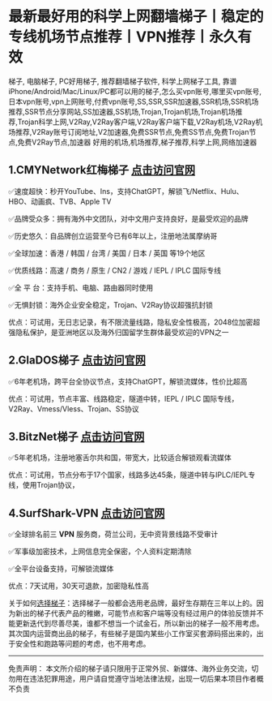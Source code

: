 # 最新最好用的科学上网翻墙梯子丨稳定的专线机场节点推荐丨VPN推荐丨永久有效

<!-- wp:paragraph -->
<p>梯子, 电脑梯子, PC好用梯子, 推荐翻墙梯子软件, 科学上网梯子工具, 靠谱iPhone/Android/Mac/Linux/PC都可以用的梯子,怎么买vpn账号,哪里买vpn账号,日本vpn账号,vpn上网账号,付费vpn账号,SS,SSR,SSR加速器,SSR机场,SSR机场推荐,SSR节点分享网站,SS加速器,SS机场,Trojan,Trojan机场,Trojan机场推荐,Trojan科学上网,V2Ray,V2Ray客户端,V2Ray客户端下载,V2Ray机场,V2Ray机场推荐,V2Ray账号订阅地址,V2加速器,免费SSR节点,免费SS节点,免费Trojan节点,免费V2Ray节点,加速器 好用的机场,机场推荐,梯子推荐,科学上网,网络加速器</p>
<!-- /wp:paragraph -->

<!-- wp:uagb/separator {"block_id":"09344817"} -->
<div class="wp-block-uagb-separator uagb-block-09344817"><div class="wp-block-uagb-separator__inner" style="--my-background-image:"></div></div>
<!-- /wp:uagb/separator -->

<!-- wp:heading -->
<h2 class="wp-block-heading"><strong>1.CMYNetwork红梅梯子 <a href="https://bit.ly/CMYNet">点击访问官网</a></strong></h2>
<!-- /wp:heading -->

<!-- wp:paragraph -->
<p>✅速度超快：秒开YouTube、Ins，支持ChatGPT，解锁飞/Netflix、Hulu、HBO、动画疯、TVB、Apple TV</p>
<!-- /wp:paragraph -->

<!-- wp:paragraph -->
<p>✅品牌受众多：拥有海外中文团队，对中文用户支持良好，是最受欢迎的品牌</p>
<!-- /wp:paragraph -->

<!-- wp:paragraph -->
<p>✅历史悠久：自品牌创立运营至今已有6年以上，注册地法属摩纳哥</p>
<!-- /wp:paragraph -->

<!-- wp:paragraph -->
<p>✅全球加速：香港 / 韩国 / 台湾 / 美国 / 日本 / 英国 等19个地区</p>
<!-- /wp:paragraph -->

<!-- wp:paragraph -->
<p>✅优质线路：高速 / 商务 / 原生 / CN2 / 游戏 / IEPL / IPLC 国际专线</p>
<!-- /wp:paragraph -->

<!-- wp:paragraph -->
<p>✅全 平 台：支持手机、电脑、路由器同时使用</p>
<!-- /wp:paragraph -->

<!-- wp:paragraph -->
<p>✅无惧封锁：海外企业安全稳定，Trojan、V2Ray协议超强抗封锁</p>
<!-- /wp:paragraph -->

<!-- wp:paragraph -->
<p>优点：可试用，无日志记录，有不限流量线路，隐私安全性极高，2048位加密超强隐私保护，是亚洲地区以及海外归国留学生群体最受欢迎的VPN之一</p>
<!-- /wp:paragraph -->

<!-- wp:uagb/separator {"block_id":"dc51aa88"} -->
<div class="wp-block-uagb-separator uagb-block-dc51aa88"><div class="wp-block-uagb-separator__inner" style="--my-background-image:"></div></div>
<!-- /wp:uagb/separator -->

<!-- wp:heading {"level":1} -->
<h2 class="wp-block-heading"><strong>2.GlaDOS梯子 <a href="https://bit.ly/GlaDos">点击访问官网</a></strong></h2>
<!-- /wp:heading -->

<!-- wp:paragraph -->
<p>✅6年老机场，跨平台全协议节点，支持ChatGPT，解锁流媒体，性价比超高</p>
<!-- /wp:paragraph -->

<!-- wp:paragraph -->
<p>优点：可试用，节点丰富、线路稳定，隧道中转，IEPL / IPLC 国际专线，V2Ray、Vmess/Vless、Trojan、SS协议</p>
<!-- /wp:paragraph -->

<!-- wp:uagb/separator {"block_id":"ed034345"} -->
<div class="wp-block-uagb-separator uagb-block-ed034345"><div class="wp-block-uagb-separator__inner" style="--my-background-image:"></div></div>
<!-- /wp:uagb/separator -->

<!-- wp:heading {"level":1} -->
<h2 class="wp-block-heading"><strong>3.BitzNet梯子 <a href="https://bit.ly/Bitznet">点击访问官网</a></strong></h2>
<!-- /wp:heading -->

<!-- wp:paragraph -->
<p>✅5年老机场，注册地塞舌尔共和国，带宽大，比较适合解锁观看流媒体</p>
<!-- /wp:paragraph -->

<!-- wp:paragraph -->
<p>优点：可试用，节点分布于17个国家，线路多达45条，隧道中转与IPLC/IEPL专线，使用Trojan协议，</p>
<!-- /wp:paragraph -->

<!-- wp:uagb/separator {"block_id":"c1efb2a8"} -->
<div class="wp-block-uagb-separator uagb-block-c1efb2a8"><div class="wp-block-uagb-separator__inner" style="--my-background-image:"></div></div>
<!-- /wp:uagb/separator -->

<!-- wp:heading {"level":1} -->
<h2 class="wp-block-heading"><strong>4.SurfShark-VPN <a href="https://bit.ly/3qFvwtH">点击访问官网</a></strong></h2>
<!-- /wp:heading -->

<!-- wp:paragraph -->
<p>✅全球排名前三 <strong>VPN</strong> 服务商，荷兰公司，无中资背景线路不受审计</p>
<!-- /wp:paragraph -->

<!-- wp:paragraph -->
<p>✅军事级加密技术，上网信息完全保密，个人资料定期清除</p>
<!-- /wp:paragraph -->

<!-- wp:paragraph -->
<p>✅全平台设备支持，可解锁流媒体</p>
<!-- /wp:paragraph -->

<!-- wp:paragraph -->
<p>优点：7天试用，30天可退款，加密隐私性高</p>
<!-- /wp:paragraph -->

<!-- wp:uagb/separator {"block_id":"902002b9"} -->
<div class="wp-block-uagb-separator uagb-block-902002b9"><div class="wp-block-uagb-separator__inner" style="--my-background-image:"></div></div>
<!-- /wp:uagb/separator -->

<!-- wp:paragraph -->
<p>关于如何<a href="https://ihaoke.vip/jichangtuijian-ss-ssr-v2ray-trojan/">选择梯子</a>：选择梯子一般都会选用老品牌，最好生存期在三年以上的。因为新出的梯子代表产品的稚嫩，可能节点和客户端等没有经过用户的体验反馈并不能更新迭代到尽善尽美，谁都不想当一个试金石，所以新出的梯子一般不用考虑。其次国内运营商出品的梯子，有些梯子是国内某些小工作室买套源码搭出来的，出于安全性和跑路等问题的考虑，也不用考虑。</p>
<!-- /wp:paragraph -->

<!-- wp:separator -->
<hr class="wp-block-separator has-alpha-channel-opacity"/>
<!-- /wp:separator -->

<!-- wp:paragraph -->
<p>免责声明： 本文所介绍的梯子请只限用于正常外贸、新媒体、海外业务交流，切勿用在违法犯罪用途，用户请自觉遵守当地法律法规，出现一切后果本项目作者概不负责</p>
<!-- /wp:paragraph -->

<!-- wp:paragraph -->
<p></p>
<!-- /wp:paragraph -->

<!-- wp:paragraph -->
<p></p>
<!-- /wp:paragraph -->

<!-- wp:paragraph -->
<p></p>
<!-- /wp:paragraph -->

<!-- wp:paragraph -->
<p></p>
<!-- /wp:paragraph -->

<!-- wp:paragraph -->
<p></p>
<!-- /wp:paragraph -->
